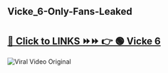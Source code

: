 
 ## Vicke_6-Only-Fans-Leaked

# <h2><a href="https://clipsfans.com/Vicke_6&ref=git">🔗 Click to LINKS ⏩⏩ 👉 🟢 Vicke 6 </a></h2>

<a href="https://clipsfans.com/Vicke_6&ref=git" rel="nofollow" data-target="animated-image.originalLink"><img src="https://i.ibb.co.com/xMMVF88/686577567.gif" alt="Viral Video Original" style="max-width: 100%; display: inline-block;" data-target="animated-image.originalImage"></a>
